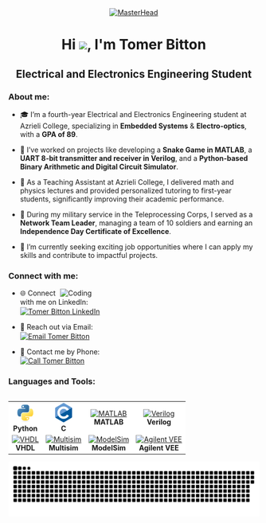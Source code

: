 <div align="center">
  <a href="https://rishavchanda.io">
    <img src="https://user-images.githubusercontent.com/78701779/118412678-f2486300-b6b8-11eb-9178-cd75230ad8a5.gif" alt="MasterHead" style="width: 850px; height: 250px; object-fit: cover;"/>
  </a>
</div>



<h1 align="center">Hi <img src="https://raw.githubusercontent.com/MartinHeinz/MartinHeinz/master/wave.gif" width = "30px">, I'm Tomer Bitton</h1>
<h2 align="center">Electrical and Electronics Engineering Student</h2>





<h3 align="left">About me:</h3>
<p align="left">

- 🎓 I’m a fourth-year Electrical and Electronics Engineering student at Azrieli College, specializing in **Embedded Systems** & **Electro-optics**, with a **GPA of 89**.  

- 🔧 I’ve worked on projects like developing a **Snake Game in MATLAB**, a **UART 8-bit transmitter and receiver in Verilog**, and a **Python-based Binary Arithmetic and Digital Circuit Simulator**.

- 📘 As a Teaching Assistant at Azrieli College, I delivered math and physics lectures and provided personalized tutoring to first-year students, significantly improving their academic performance.  

- 💪 During my military service in the Teleprocessing Corps, I served as a **Network Team Leader**, managing a team of 10 soldiers and earning an **Independence Day Certificate of Excellence**.

- 🤝 I’m currently seeking exciting job opportunities where I can apply my skills and contribute to impactful projects.

</p>




<h3 align="left">Connect with me:</h3>
<p align="left">

<img align="right" alt="Coding" width="400" src="https://media4.giphy.com/media/v1.Y2lkPTc5MGI3NjExa2JkMW5oOTRpNWx0dDh0djA0MGwzZ2M4b3Rxcmc4ZHIwczQzOXBlZiZlcD12MV9pbnRlcm5hbF9naWZfYnlfaWQmY3Q9Zw/KX5nwoDX97AtPvKBF6/giphy.webp"/>

- 🌐 Connect with me on LinkedIn:  
  <a href="https://linkedin.com/in/tomer--bitton/" target="blank">
    <img align="center" src="https://raw.githubusercontent.com/rahuldkjain/github-profile-readme-generator/master/src/images/icons/Social/linked-in-alt.svg" alt="Tomer Bitton LinkedIn" height="30" width="40" />
  </a>

- 📧 Reach out via Email:  
  <a href="mailto:tomerbitton23@gmail.com" target="blank">
    <img align="center" src="https://cdn.worldvectorlogo.com/logos/official-gmail-icon-2020-.svg" alt="Email Tomer Bitton" height="30" width="40" />
  </a>

- 📱 Contact me by Phone:  
  <a href="https://wa.me/0503335079" target="blank">
    <img align="center" src="https://static.vecteezy.com/system/resources/thumbnails/016/716/480/small/whatsapp-icon-free-png.png" alt="Call Tomer Bitton" height="30" width="40" />
  </a>

</p>


<h3 align="left">Languages and Tools:</h3>
<table align="left" style="border-collapse: collapse;">
  <tr style="background-color: #ffffff;">
    <td align="center">
      <a href="https://en.wikipedia.org/wiki/Python_(programming_language)" target="_blank" rel="noreferrer">
        <img src="https://raw.githubusercontent.com/devicons/devicon/master/icons/python/python-original.svg" alt="Python" width="40" height="40"/>
      </a>
      <br><b>Python</b>
    </td>
    <td align="center">
      <a href="https://en.wikipedia.org/wiki/C_(programming_language)" target="_blank" rel="noreferrer">
        <img src="https://raw.githubusercontent.com/devicons/devicon/master/icons/c/c-original.svg" alt="C" width="40" height="40"/>
      </a>
      <br><b>C</b>
    </td>
    <td align="center">
      <a href="https://en.wikipedia.org/wiki/MATLAB" target="_blank" rel="noreferrer">
        <img src="https://upload.wikimedia.org/wikipedia/commons/2/21/Matlab_Logo.png" alt="MATLAB" width="40" height="40"/>
      </a>
      <br><b>MATLAB</b>
    </td>
    <td align="center">
      <a href="https://en.wikipedia.org/wiki/Verilog" target="_blank" rel="noreferrer">
        <img src="https://encrypted-tbn0.gstatic.com/images?q=tbn:ANd9GcQGX_q_KBpjfQilwOLyOVQ75i0L31qnUza9sg&s" alt="Verilog" width="40" height="40"/>
      </a>
      <br><b>Verilog</b>
    </td>
  </tr>
  <tr style="background-color: #ffffff;">
    <td align="center">
      <a href="https://en.wikipedia.org/wiki/VHDL" target="_blank" rel="noreferrer">
        <img src="https://i.imgur.com/hXd9I0L.png" alt="VHDL" width="40" height="40"/>
      </a>
      <br><b>VHDL</b>
    </td>
    <td align="center">
      <a href="https://en.wikipedia.org/wiki/NI_Multisim" target="_blank" rel="noreferrer">
        <img src="https://digilent.com/blog/wp-content/uploads/2015/01/184_multisim_app_icon_ill-600x594.png" alt="Multisim" width="40" height="40"/>
      </a>
      <br><b>Multisim</b>
    </td>
    <td align="center">
      <a href="https://en.wikipedia.org/wiki/ModelSim" target="_blank" rel="noreferrer">
        <img src="https://i.imgur.com/ZIe7W8r.png" alt="ModelSim" width="40" height="40"/>
      </a>
      <br><b>ModelSim</b>
    </td>
    <td align="center">
      <a href="https://en.wikipedia.org/wiki/Keysight_VEE" target="_blank" rel="noreferrer">
        <img src="https://i.imgur.com/Pq8nT4L.png" alt="Agilent VEE" width="40" height="40"/>
      </a>
      <br><b>Agilent VEE</b>
    </td>
  </tr>
</table>



<p align="center">
   <img src="https://github.com/eshan1925/eshan1925/blob/output/github-contribution-grid-snake.svg" alt="snake">
</p>




